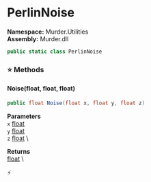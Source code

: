 # PerlinNoise

**Namespace:** Murder.Utilities \
**Assembly:** Murder.dll

```csharp
public static class PerlinNoise
```

### ⭐ Methods
#### Noise(float, float, float)
```csharp
public float Noise(float x, float y, float z)
```

**Parameters** \
`x` [float](https://learn.microsoft.com/en-us/dotnet/api/System.Single?view=net-7.0) \
`y` [float](https://learn.microsoft.com/en-us/dotnet/api/System.Single?view=net-7.0) \
`z` [float](https://learn.microsoft.com/en-us/dotnet/api/System.Single?view=net-7.0) \

**Returns** \
[float](https://learn.microsoft.com/en-us/dotnet/api/System.Single?view=net-7.0) \



⚡